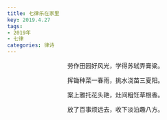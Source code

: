 ```yaml
---
title: 七律乐在家里
key: 2019.4.27
tags: 
- 2019年 
- 七律
categories: 律诗
---
```


<p align="center">劳作田园好风光，学得苏轼弄膏粱。
</p>
<p align="center">挥锄种菜一春雨，挑水浇苗三夏阳。
</p>
<p align="center">案上雅托花头艳，灶间粗饪草根香。
</p>
<p align="center">放了百事烦远去，收下淡泊趣八方。
</p>
